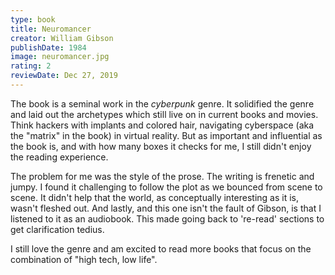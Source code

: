 ```yaml
---
type: book
title: Neuromancer
creator: William Gibson
publishDate: 1984
image: neuromancer.jpg
rating: 2
reviewDate: Dec 27, 2019
---
```


The book is a seminal work in the _cyberpunk_ genre. It solidified the genre and laid out the archetypes which still live on in current books and movies. Think hackers with implants and colored hair, navigating cyberspace (aka the "matrix" in the book) in virtual reality. But as important and influential as the book is, and with how many boxes it checks for me, I still didn't enjoy the reading experience.

The problem for me was the style of the prose. The writing is frenetic and jumpy. I found it challenging to follow the plot as we bounced from scene to scene. It didn't help that the world, as conceptually interesting as it is, wasn't fleshed out. And lastly, and this one isn't the fault of Gibson, is that I listened to it as an audiobook. This made going back to 're-read' sections to get clarification tedius.

I still love the genre and am excited to read more books that focus on the combination of "high tech, low life".
